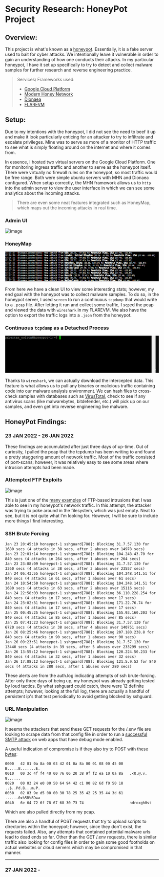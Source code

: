 # Security Research: HoneyPot Project

## Overview:

This project is what's known as a [honeypot]. Essentially, it is a fake server used to bait for cyber attacks. We intentionally leave it vulnerable in order to gain an understanding of how one conducts their attacks. In my particular honeypot, I have it set up specifically to try to detect and collect malware samples for further research and reverse engineering practice.
> Services\ Frameworks used:
> * [Google Cloud Platform] 
> * [Modern Honey Network]
> * [Dionaea]
> * [FLAREVM]

## Setup:

Due to my intentions with the honeypot, I did not see the need to beef it up and make it look particularly enticing for an attacker to try to infiltrate and escalate privileges. Mine was to serve as more of a monitor of HTTP traffic to see what is simply floating around on the internet and where it comes from. 

In essence, I hosted two virtual servers on the Google Cloud Platform. One for monitoring ingress traffic and another to serve as the honeypot itself. There were virtually no firewall rules on the honeypot, so most traffic would be free range. Both were simple ubuntu servers with MHN and Dionaea configured. When setup correctly, the MHN framework allows us to `http` into the admin server to view the user interface in which we can see some analytics about the incoming attacks.
> There are even some neat features integrated such as HoneyMap, which maps out the incoming attacks in real time.

### Admin UI
![image](https://user-images.githubusercontent.com/66766340/150939244-6b87e92f-8efe-4327-a853-8e4b5c22f04e.png)

### HoneyMap
<img src="https://github.com/colton-gabertan/xcjg-honeypot/blob/Index/honeymap1.gif">

From here we have a clean UI to view some interesting stats; however, my end goal with the honeypot was to collect malware samples. To do so, in the honeypot server, I used `screen` to run a continuous `tcpdump` that would write to a `.pcap` file. After letting it run and collect some traffic, I `scp`ed the pcap and viewed the data with `wireshark` in my FLAREVM. We also have the option to export the traffic logs into a `.json` from the honeypot.

### Continuous `tcpdump` as a Detached Process
<img src="https://github.com/colton-gabertan/xcjg-honeypot/blob/Index/tcpdump.gif">

Thanks to `wireshark`, we can actually download the intercepted data. This feature is what allows us to pull any binaries or malicious traffic containing code into our malware analysis environment. We can hash files to cross-check samples with databases such as [VirusTotal], check to see if any antivirus scans (like malwarebytes, bitdefender, etc.) will pick up on our samples, and even get into reverse engineering live malware.

## HoneyPot Findings:

### 23 JAN 2022 - 26 JAN 2022

These findings are accumulated after just three days of up-time. Out of curiosity, I pulled the pcap that the tcpdump has been writing to and found a pretty staggering amount of network traffic. Most of the traffic consisted of port-scans; however, it was relatively easy to see some areas where intrusion attempts had been made.

### Attempted FTP Exploits
![image](https://user-images.githubusercontent.com/66766340/151256295-151edc01-b39d-446e-8fb7-38d7dff7eaee.png)

This is just one of the [many examples] of FTP-based intrusions that I was able to see in my honeypot's network traffic. In this attempt, the attacker was trying to poke around in the filesystem, which was just empty. Neat to see, but it is not quite what I'm looking for. However, I will be sure to include more things I find interesting.

### SSH Brute Forcing
```
Jan 23 20:45:10 honeypot-1 sshguard[788]: Blocking 31.7.57.130 for 1680 secs (4 attacks in 38 secs, after 2 abuses over 14978 secs)
Jan 23 22:01:14 honeypot-1 sshguard[788]: Blocking 104.248.43.70 for 840 secs (4 attacks in 264 secs, after 1 abuses over 264 secs)
Jan 23 23:08:09 honeypot-1 sshguard[788]: Blocking 31.7.57.130 for 3360 secs (4 attacks in 38 secs, after 3 abuses over 23557 secs)
Jan 24 06:43:55 honeypot-1 sshguard[788]: Blocking 104.248.141.51 for 840 secs (4 attacks in 61 secs, after 1 abuses over 61 secs)
Jan 24 10:54:50 honeypot-1 sshguard[788]: Blocking 104.248.141.51 for 1680 secs (4 attacks in 63 secs, after 2 abuses over 15116 secs)
Jan 24 22:58:03 honeypot-1 sshguard[788]: Blocking 36.110.228.254 for 840 secs (4 attacks in 17 secs, after 1 abuses over 17 secs)
Jan 24 23:02:31 honeypot-1 sshguard[788]: Blocking 171.22.76.74 for 840 secs (4 attacks in 17 secs, after 1 abuses over 17 secs)
Jan 25 00:45:25 honeypot-1 sshguard[788]: Blocking 155.93.160.203 for 840 secs (4 attacks in 85 secs, after 1 abuses over 85 secs)
Jan 25 07:41:23 honeypot-1 sshguard[788]: Blocking 31.7.57.130 for 6720 secs (4 attacks in 38 secs, after 4 abuses over 140751 secs)
Jan 26 08:25:46 honeypot-1 sshguard[788]: Blocking 207.180.238.8 for 840 secs (4 attacks in 90 secs, after 1 abuses over 90 secs)
Jan 26 09:23:51 honeypot-1 sshguard[788]: Blocking 31.7.57.130 for 13440 secs (4 attacks in 39 secs, after 5 abuses over 233299 secs)
Jan 26 13:55:12 honeypot-1 sshguard[788]: Blocking 120.224.50.233 for 840 secs (4 attacks in 32 secs, after 1 abuses over 32 secs)
Jan 26 17:08:12 honeypot-1 sshguard[788]: Blocking 121.5.9.52 for 840 secs (4 attacks in 280 secs, after 1 abuses over 280 secs)
```

These alerts are from the auth.log indicating attempts of ssh brute-forcing. After only three days of being up, my honeypot was already getting tested by loud tactics. By what sshguard could catch, there were 12 definite attempts; however, looking at the full log, there are actually a handful of persistent ip's that test periodically to avoid getting blocked by sshguard. 

### URL Manipulation
![image](https://user-images.githubusercontent.com/66766340/151514217-6aa829d3-796a-4493-80bf-76924a48fb81.png)

It seems the attackers that send these GET requests for the /.env file are looking to scrape data from that config file in order to run a [successful SMTP attack] on web apps that have debug mode enabled.

A useful indication of compromise is if they also try to POST with these [bytes]:
```
0000   42 01 0a 8a 00 03 42 01 0a 8a 00 01 08 00 45 00   B.....B.......E.
0010   00 3c 4f f4 40 00 76 06 20 38 9f f2 ea 10 0a 8a   .<O.@.v. 8......
0020   00 03 24 e0 00 50 64 94 42 c1 00 82 6d f0 50 18   ..$..Pd.B...m.P.
0030   02 03 9e d5 00 00 30 78 25 35 42 25 35 44 3d 61   ......0x%5B%5D=a
0040   6e 64 72 6f 78 67 68 30 73 74                     ndroxgh0st
```
Which are also pulled directly from my pcap.

There are also a handful of POST requests that try to upload scripts to directories within the honeypot; however, since they don't exist, the requests failed. Also, any attempts that contained potential malware urls lead to dead ends so far. Other than the GET /.env requests, there is similar traffic also looking for config files in order to gain some good footholds on actual websites or cloud servers which may be compromised in that manner.

---

### 27 JAN 2022 -

[honeypot]: https://blog.malwarebytes.com/101/2021/05/what-is-a-honeypot-how-they-are-used-in-cybersecurity/
[Modern Honey Network]: https://github.com/pwnlandia/mhn
[Google Cloud Platform]: https://cloud.google.com/free/
[Dionaea]: https://dionaea.readthedocs.io/en/latest/
[FLAREVM]: https://github.com/mandiant/flare-vm
[VirusTotal]: https://www.virustotal.com/gui/home/url
[many examples]: https://github.com/colton-gabertan/xcjg-honeypot/blob/Index/honeypotFindings/ftp.pcap
[successful SMTP attack]: https://thedfirreport.com/2021/02/28/laravel-debug-leaking-secrets/
[bytes]: https://security.stackexchange.com/questions/255881/what-does-a-post-like-0x5b5d-somename-try-to-achieve
[my pcap]: https://github.com/colton-gabertan/xcjg-honeypot/blob/Index/honeypotFindings/http.pcap
